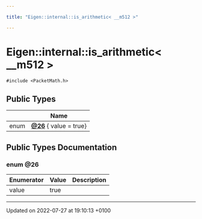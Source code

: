 ```yaml
---

title: "Eigen::internal::is_arithmetic< __m512 >"

---
```


# Eigen::internal::is_arithmetic< __m512 >






`#include <PacketMath.h>`

## Public Types

|                | Name           |
| -------------- | -------------- |
| enum| **[@26](http://example.org/classes/structeigen_1_1internal_1_1is__arithmetic_3_01____m512_01_4/#enum-@26)** { value = true} |

## Public Types Documentation

### enum @26

| Enumerator | Value | Description |
| ---------- | ----- | ----------- |
| value | true|   |




-------------------------------

Updated on 2022-07-27 at 19:10:13 +0100